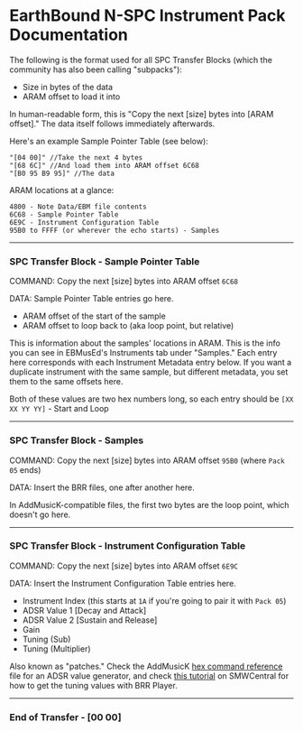 # EarthBound N-SPC Instrument Pack Documentation

The following is the format used for all SPC Transfer Blocks (which the community has also been calling "subpacks"):
- Size in bytes of the data
- ARAM offset to load it into

In human-readable form, this is "Copy the next [size] bytes into [ARAM offset]." The data itself follows immediately afterwards.


Here's an example Sample Pointer Table (see below):
```
"[04 00]" //Take the next 4 bytes
"[68 6C]" //And load them into ARAM offset 6C68
"[B0 95 B9 95]" //The data
```

ARAM locations at a glance:
```
4800 - Note Data/EBM file contents
6C68 - Sample Pointer Table
6E9C - Instrument Configuration Table
95B0 to FFFF (or wherever the echo starts) - Samples
```

* * *

### SPC Transfer Block - Sample Pointer Table
COMMAND: Copy the next [size] bytes into ARAM offset `6C68`

DATA: Sample Pointer Table entries go here.

- ARAM offset of the start of the sample
- ARAM offset to loop back to (aka loop point, but relative)

This is information about the samples' locations in ARAM. This is the info you can see in EBMusEd's Instruments tab under "Samples." Each entry here corresponds with each Instrument Metadata entry below. If you want a duplicate instrument with the same sample, but different metadata, you set them to the same offsets here.


Both of these values are two hex numbers long, so each entry should be `[XX XX YY YY]` - Start and Loop

* * *

### SPC Transfer Block - Samples
COMMAND: Copy the next [size] bytes into ARAM offset `95B0` (where `Pack 05` ends)

DATA: Insert the BRR files, one after another here.

In AddMusicK-compatible files, the first two bytes are the loop point, which doesn't go here.

* * *

### SPC Transfer Block - Instrument Configuration Table
COMMAND: Copy the next [size] bytes into ARAM offset `6E9C`

DATA: Insert the Instrument Configuration Table entries here.
- Instrument Index (this starts at `1A` if you're going to pair it with `Pack 05`)
- ADSR Value 1 [Decay and Attack]
- ADSR Value 2 [Sustain and Release]
- Gain
- Tuning (Sub)
- Tuning (Multiplier)

Also known as "patches." Check the AddMusicK [hex command reference](https://bin.smwcentral.net/u/1743/hex_command_reference.html) file for an ADSR value generator, and check [this tutorial](https://www.smwcentral.net/?p=viewthread&t=92575&page=1&pid=1502895#p1502895) on SMWCentral for how to get the tuning values with BRR Player.

* * *

### End of Transfer - [00 00]